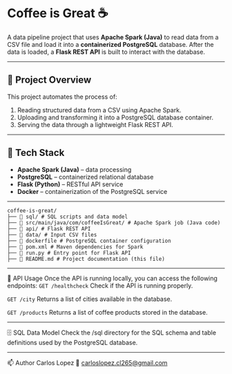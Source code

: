 # Coffee is Great ☕

A data pipeline project that uses **Apache Spark (Java)** to read data from a CSV file and load it into a **containerized PostgreSQL** database. After the data is loaded, a **Flask REST API** is built to interact with the database.

---

## 🚀 Project Overview

This project automates the process of:
1. Reading structured data from a CSV using Apache Spark.
2. Uploading and transforming it into a PostgreSQL database container.
3. Serving the data through a lightweight Flask REST API.

---

## 🧱 Tech Stack

- **Apache Spark (Java)** – data processing
- **PostgreSQL** – containerized relational database
- **Flask (Python)** – RESTful API service
- **Docker** – containerization of the PostgreSQL service

---

```
coffee-is-great/ 
├── 📂 sql/ # SQL scripts and data model 
├── 📂 src/main/java/com/coffeeIsGreat/ # Apache Spark job (Java code) 
├── 📂 api/ # Flask REST API 
├── 📂 data/ # Input CSV files 
├── 🐳 dockerfile # PostgreSQL container configuration 
├── 📄 pom.xml # Maven dependencies for Spark 
├── 📄 run.py # Entry point for Flask API 
├── 📄 README.md # Project documentation (this file)
```

---

🧪 API Usage
Once the API is running locally, you can access the following endpoints:
`GET /healthcheck`
Check if the API is running properly.

`GET /city`
Returns a list of cities available in the database.

`GET /products`
Returns a list of coffee products stored in the database.

---

🗄 SQL Data Model
Check the /sql directory for the SQL schema and table definitions used by the PostgreSQL database.

---

📫 Author
Carlos Lopez
📧 carloslopez.cl265@gmail.com

